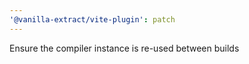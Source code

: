 ```yaml
---
'@vanilla-extract/vite-plugin': patch
---
```


Ensure the compiler instance is re-used between builds
